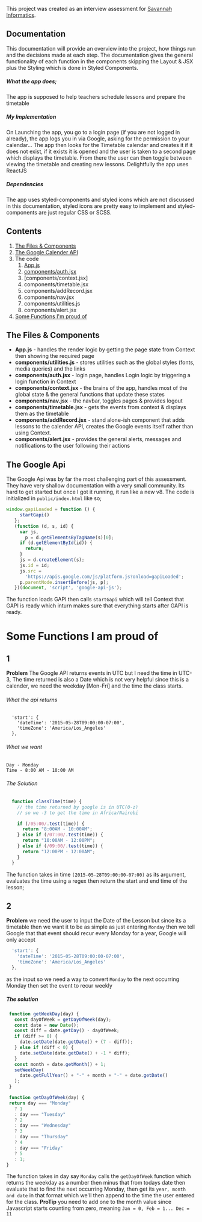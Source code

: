This project was created as an interview assessment for [Savannah Informatics](http://savannahinformatics.com/).

## Documentation

This documentation will provide an overview into the project, how things run and the decisions made at each step. The documentation gives the general functionality of each function in the components skipping the Layout & JSX plus the Styling which is done in Styled Components.

##### What the app does;

The app is supposed to help teachers schedule lessons and prepare the timetable

##### My Implementation

On Launching the app, you go to a login page (if you are not logged in already), the app logs you in via Google, asking for the permission to your calendar...
The app then looks for the Timetable calendar and creates it if it does not exist, if it exists it is opened and the user is taken to a second page which displays the timetable.
From there the user can then toggle between viewing the timetable and creating new lessons.
Delightfully the app uses ReactJS

##### Dependencies

The app uses styled-components and styled icons which are not discussed in this documentation, styled icons are pretty easy to implement and styled-components are just regular CSS or SCSS.

## Contents

1. [The Files & Components](#the-files-&-components)
2. [The Google Calender API](#the-google-api)
3. The code
   1. [App.js](#app.js)
   2. [components/auth.jsx](./documentation/auth.md)
   3. [components/context.jsx]
   4. components/timetable.jsx
   5. components/addRecord.jsx
   6. components/nav.jsx
   7. components/utilities.js
   8. components/alert.jsx
4. [Some Functions I'm proud of]()

## The Files & Components

- **App.js** - handles the render logic by getting the page state from Context then showing the required page
- **components/utilities.js** - stores utilities such as the global styles (fonts, media queries) and the links
- **components/auth.jsx** - login page, handles Login logic by triggering a login function in Context
- **components/context.jsx** - the brains of the app, handles most of the global state & the general functions that update these states
- **components/nav.jsx** - the navbar, toggles pages & provides logout
- **components/timetable.jsx** - gets the events from context & displays them as the timetable
- **components/addRecord.jsx** - stand alone-ish component that adds lessons to the calender API, creates the Google events itself rather than using Context.
- **components/alert.jsx** - provides the general alerts, messages and notifications to the user following their actions

## The Google Api

The Google Api was by far the most challenging part of this assessment. They have very shallow documentation with a very small community. Its hard to get started but once I got it running, it run like a new v8.
The code is initialized in `public/index.html` like so;

```JavaScript
window.gapiLoaded = function () {
     startGapi()
   };
   (function (d, s, id) {
     var js,
       p = d.getElementsByTagName(s)[0];
     if (d.getElementById(id)) {
       return;
     }
     js = d.createElement(s);
     js.id = id;
     js.src =
       'https://apis.google.com/js/platform.js?onload=gapiLoaded';
     p.parentNode.insertBefore(js, p);
   })(document, 'script', 'google-api-js');
```

The function loads GAPI then calls `startGapi` which will tell Context that GAPI is ready which inturn makes sure that everything starts after GAPI is ready.

# Some Functions I am proud of

## 1

**Problem** The Google API returns events in UTC but I need the time in UTC-3, The time returned is also a Date which is not very helpful since this is a calender, we need the weekday [Mon-Fri] and the time the class starts.

###### What the api returns

```
  'start': {
    'dateTime': '2015-05-28T09:00:00-07:00',
    'timeZone': 'America/Los_Angeles'
  },
```

###### What we want

```
Day - Monday
Time - 8:00 AM - 10:00 AM
```

###### The Solution

```JavaScript
  function classTime(time) {
    // the time returned by google is in UTC(0-z)
    // so we -3 to get the time in Africa/Nairobi

    if (/05:00/.test(time)) {
      return "8:00AM - 10:00AM";
    } else if (/07:00/.test(time)) {
      return "10:00AM - 12:00PM";
    } else if (/09:00/.test(time)) {
      return "12:00PM - 12:00AM";
    }
  }
```

The function takes in time `(2015-05-28T09:00:00-07:00)` as its argument, evaluates the time using a regex then return the start and end time of the lesson;

## 2

**Problem** we need the user to input the Date of the Lesson but since its a timetable then we want it to be as simple as just entering `Monday` then we tell Google that that event should recur every Monday for a year, Google will only accept

```JavaScript
  'start': {
    'dateTime': '2015-05-28T09:00:00-07:00',
    'timeZone': 'America/Los_Angeles'
  },
```

as the input so we need a way to convert `Monday` to the next occurring Monday then set the event to recur weekly

##### The solution

```JavaScript
 function getWeekDay(day) {
   const dayOfWeek = getDayOfWeek(day);
   const date = new Date();
   const diff = date.getDay() - dayOfWeek;
   if (diff >= 0) {
     date.setDate(date.getDate() + (7 - diff));
   } else if (diff < 0) {
     date.setDate(date.getDate() + -1 * diff);
   }
   const month = date.getMonth() + 1;
   setWeekDay(
     date.getFullYear() + "-" + month + "-" + date.getDate()
   );
 }

 function getDayOfWeek(day) {
 return day === "Monday"
   ? 1
   : day === "Tuesday"
   ? 2
   : day === "Wednesday"
   ? 3
   : day === "Thursday"
   ? 4
   : day === "Friday"
   ? 5
   : 1;
}
```

The function takes in day say `Monday` calls the `getDayOfWeek` function which returns the weekday as a number then minus that from todays date then evaluate that to find the next occurring Monday, then get its `year, month and date` in that format which we'll then append to the time the user entered for the class. **ProTip** you need to add one to the month value since Javascript starts counting from zero, meaning `Jan = 0, Feb = 1... Dec = 11`
